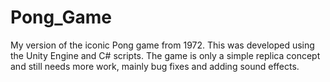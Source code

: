 # Pong_Game
My version of the iconic Pong game from 1972. This was developed using the Unity Engine and C# scripts. The game is only a simple replica concept and still needs more work, mainly bug fixes and adding sound effects.
